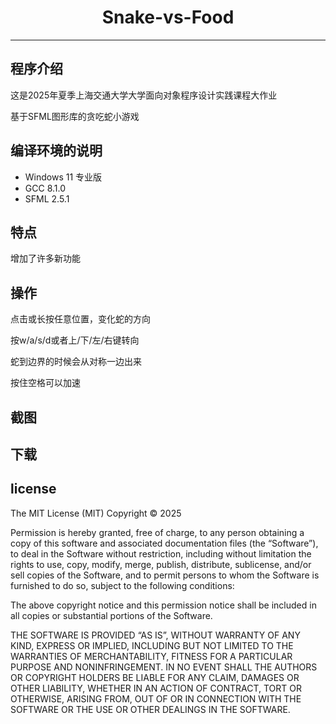 <h1 align="center"> Snake-vs-Food </h1>

---

## 程序介绍

这是2025年夏季上海交通大学大学面向对象程序设计实践课程大作业

基于SFML图形库的贪吃蛇小游戏

## 编译环境的说明

- Windows 11 专业版
- GCC 8.1.0
- SFML 2.5.1

## 特点

增加了许多新功能

## 操作

点击或长按任意位置，变化蛇的方向

按w/a/s/d或者上/下/左/右键转向

蛇到边界的时候会从对称一边出来

按住空格可以加速

## 截图


## 下载


## license

The MIT License (MIT)
Copyright © 2025 <Ana-dev-dot>

Permission is hereby granted, free of charge, to any person obtaining a copy of this software and associated documentation files (the “Software”), to deal in the Software without restriction, including without limitation the rights to use, copy, modify, merge, publish, distribute, sublicense, and/or sell copies of the Software, and to permit persons to whom the Software is furnished to do so, subject to the following conditions:

The above copyright notice and this permission notice shall be included in all copies or substantial portions of the Software.

THE SOFTWARE IS PROVIDED “AS IS”, WITHOUT WARRANTY OF ANY KIND, EXPRESS OR IMPLIED, INCLUDING BUT NOT LIMITED TO THE WARRANTIES OF MERCHANTABILITY, FITNESS FOR A PARTICULAR PURPOSE AND NONINFRINGEMENT. IN NO EVENT SHALL THE AUTHORS OR COPYRIGHT HOLDERS BE LIABLE FOR ANY CLAIM, DAMAGES OR OTHER LIABILITY, WHETHER IN AN ACTION OF CONTRACT, TORT OR OTHERWISE, ARISING FROM, OUT OF OR IN CONNECTION WITH THE SOFTWARE OR THE USE OR OTHER DEALINGS IN THE SOFTWARE.


